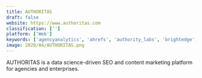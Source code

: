 ```yaml
---
title: AUTHORITAS
draft: false 
website: https://www.authoritas.com
classification: ['']
platform: ['Web']
keywords: ['agencyanalytics', 'ahrefs', 'authority_labs', 'brightedge', 'contentking', 'mangools', 'moz', 'reportgarden', 'reportz', 'se_ranking', 'searchmetrics_suite', 'woorank', 'adcore']
image: 2020/04/AUTHORITAS.png
---
```

AUTHORITAS is a data science-driven SEO and content marketing platform for agencies and enterprises.